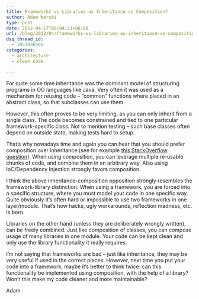 ```yaml
---
title: Frameworks vs Libraries as Inheritance vs Composition?
author: Adam Warski
type: post
date: 2012-04-17T06:04:21+00:00
url: /blog/2012/04/frameworks-vs-libraries-as-inheritance-vs-composition/
dsq_thread_id:
  - 1051936566
categories:
  - architecture
  - clean code

---
```

For quite some time inheritance was the dominant model of structuring programs in OO languages like Java. Very often it was used as a mechanism for reusing code &#8211; &#8220;common&#8221; functions where placed in an abstract class, so that subclasses can use them.

However, this often proves to be very limiting, as you can only inherit from a single class. The code becomes constrained and tied to one particular framework-specific class. Not to mention testing &#8211; such base classes often depend on outside state, making tests hard to setup.

That&#8217;s why nowadays time and again you can hear that you should prefer composition over inheritance (see for example [this StackOverflow question][1]). When using composition, you can leverage multiple re-usable chunks of code, and combine them in an arbitrary way. Also using IoC/Dependency Injection strongly favors composition.

I think the above inheritance-composition opposition strongly resembles the framework-library distinction. When using a framework, you are forced into a specific structure, where you must model your code in one specific way. Quite obviously it&#8217;s often hard or impossible to use two frameworks in one layer/module. That&#8217;s how hacks, ugly workarounds, reflection madness, etc. is born.

Libraries on the other hand (unless they are deliberately wrongly written), can be freely combined. Just like composition of classes, you can compose usage of many libraries in one module. Your code can be kept clean and only use the library functionality it really requires.

I&#8217;m not saying that frameworks are bad &#8211; just like inheritance, they may be very useful if used in the correct places. However, next time you put your code into a framework, maybe it&#8217;s better to think twice: can this functionality be implemented using composition, with the help of a library? Won&#8217;t this make my code cleaner and more maintainable?

Adam

 [1]: http://stackoverflow.com/questions/49002/prefer-composition-over-inheritance

